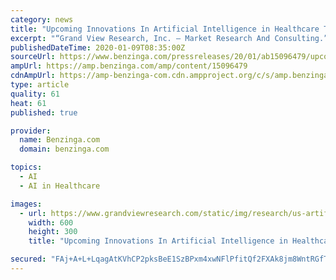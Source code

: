```yaml
---
category: news
title: "Upcoming Innovations In Artificial Intelligence in Healthcare Thriving Medical Attention by 2025"
excerpt: "“Grand View Research, Inc. – Market Research And Consulting.” Artificial Intelligence in Healthcare Market Size, Share, & Trends Analysis By Component"
publishedDateTime: 2020-01-09T08:35:00Z
sourceUrl: https://www.benzinga.com/pressreleases/20/01/ab15096479/upcoming-innovations-in-artificial-intelligence-in-healthcare-thriving-medical-attention-by-2025
ampUrl: https://amp.benzinga.com/amp/content/15096479
cdnAmpUrl: https://amp-benzinga-com.cdn.ampproject.org/c/s/amp.benzinga.com/amp/content/15096479
type: article
quality: 61
heat: 61
published: true

provider:
  name: Benzinga.com
  domain: benzinga.com

topics:
  - AI
  - AI in Healthcare

images:
  - url: https://www.grandviewresearch.com/static/img/research/us-artificial-intelligence-in-healthcare-market.png
    width: 600
    height: 300
    title: "Upcoming Innovations In Artificial Intelligence in Healthcare Thriving Medical Attention by 2025"

secured: "FAj+A+L+LqagAtKVhCP2pksBeE1SzBPxm4xwNFlPfitQf2FXAk8jm8WntRGfTqdCBd6drrtKyfy4JrAFTXCR34BHiNPSUREN32bkAF7AI7PAJBSY5dtLlvWMUgmm01Vb2G1lY1EsDenzV3o9vgPnN+U3leHeJmxN9cYOKSOSE1y7le/WVIje6EsYy81QjkZDD+/Z9Qa3y61KNO4u/1wzDB6MTcDdnpU5DTVGYuyFNaufYdsOlpAdxQl+qq29S0p6AWCz3RJ91FMT19wGQPmnNPcmAMK5czdoszdzHxTpRXmG4NppQbBa/zw8FEB1nIldKQF5dDzBrtDjYi5eNa8Figagnfh0kvjT/NXmEst99OGARfVnPX/Yi5oDnTZMdQYq/e8YobPdT7ndKOd1wV9abuJuLMz1Wtqv5iiTTYtqvZfu+JRjr4qDJHmf+V/wNTzOB+EfSEUG9gtSHSjS1ytcGw==;f8Aw9gj0M3msqdrFk5mjrg=="
---
```


